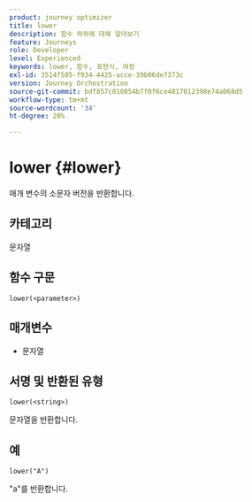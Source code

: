 ```yaml
---
product: journey optimizer
title: lower
description: 함수 하위에 대해 알아보기
feature: Journeys
role: Developer
level: Experienced
keywords: lower, 함수, 표현식, 여정
exl-id: 3514f505-f934-4425-acce-39b06de7373c
version: Journey Orchestration
source-git-commit: bdf857c010854b7f0f6ce4817012398e74a068d5
workflow-type: tm+mt
source-wordcount: '34'
ht-degree: 20%

---
```


# lower {#lower}

매개 변수의 소문자 버전을 반환합니다.

## 카테고리

문자열

## 함수 구문

`lower(<parameter>)`

## 매개변수

* 문자열

## 서명 및 반환된 유형

`lower(<string>)`

문자열을 반환합니다.

## 예

`lower("A")`

&quot;a&quot;를 반환합니다.
